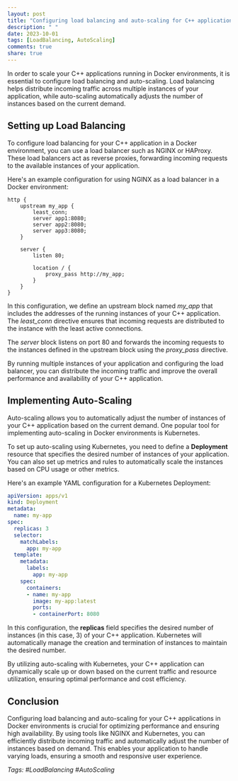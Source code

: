 ```yaml
---
layout: post
title: "Configuring load balancing and auto-scaling for C++ applications in Docker environments"
description: " "
date: 2023-10-01
tags: [LoadBalancing, AutoScaling]
comments: true
share: true
---
```


In order to scale your C++ applications running in Docker environments, it is essential to configure load balancing and auto-scaling. Load balancing helps distribute incoming traffic across multiple instances of your application, while auto-scaling automatically adjusts the number of instances based on the current demand.

## Setting up Load Balancing

To configure load balancing for your C++ application in a Docker environment, you can use a load balancer such as NGINX or HAProxy. These load balancers act as reverse proxies, forwarding incoming requests to the available instances of your application.

Here's an example configuration for using NGINX as a load balancer in a Docker environment:

```
http {
    upstream my_app {
        least_conn;
        server app1:8080;
        server app2:8080;
        server app3:8080;
    }
    
    server {
        listen 80;
        
        location / {
            proxy_pass http://my_app;
        }
    }
}
```

In this configuration, we define an upstream block named *my_app* that includes the addresses of the running instances of your C++ application. The *least_conn* directive ensures that incoming requests are distributed to the instance with the least active connections.

The *server* block listens on port 80 and forwards the incoming requests to the instances defined in the upstream block using the *proxy_pass* directive.

By running multiple instances of your application and configuring the load balancer, you can distribute the incoming traffic and improve the overall performance and availability of your C++ application.

## Implementing Auto-Scaling

Auto-scaling allows you to automatically adjust the number of instances of your C++ application based on the current demand. One popular tool for implementing auto-scaling in Docker environments is Kubernetes.

To set up auto-scaling using Kubernetes, you need to define a **Deployment** resource that specifies the desired number of instances of your application. You can also set up metrics and rules to automatically scale the instances based on CPU usage or other metrics.

Here's an example YAML configuration for a Kubernetes Deployment:

```yaml
apiVersion: apps/v1
kind: Deployment
metadata:
  name: my-app
spec:
  replicas: 3
  selector:
    matchLabels:
      app: my-app
  template:
    metadata:
      labels:
        app: my-app
    spec:
      containers:
      - name: my-app
        image: my-app:latest
        ports:
        - containerPort: 8080
```

In this configuration, the **replicas** field specifies the desired number of instances (in this case, 3) of your C++ application. Kubernetes will automatically manage the creation and termination of instances to maintain the desired number.

By utilizing auto-scaling with Kubernetes, your C++ application can dynamically scale up or down based on the current traffic and resource utilization, ensuring optimal performance and cost efficiency.

## Conclusion

Configuring load balancing and auto-scaling for your C++ applications in Docker environments is crucial for optimizing performance and ensuring high availability. By using tools like NGINX and Kubernetes, you can efficiently distribute incoming traffic and automatically adjust the number of instances based on demand. This enables your application to handle varying loads, ensuring a smooth and responsive user experience.

*Tags: #LoadBalancing #AutoScaling*